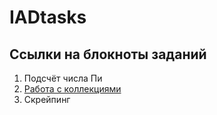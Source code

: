 # IADtasks
## Ссылки на блокноты заданий
1. Подсчёт числа Пи
2. [Работа с коллекциями](https://colab.research.google.com/drive/16OYFrV2CVOwhIVFGeVeDukHc48gg5f33)
3. Скрейпинг
